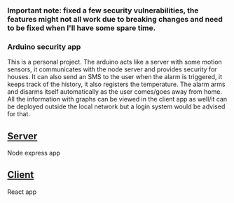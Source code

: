 ### Important note: fixed a few security vulnerabilities, the features might not all work due to breaking changes and need to be fixed when I'll have some spare time.

### Arduino security app

This is a personal project. The arduino acts like a server with some motion sensors, it communicates with the node server and provides security for houses. It can also send an SMS to the user when the alarm is triggered, it keeps track of the history, it also registers the temperature. 
The alarm arms and disarms itself automatically as the user comes/goes away from home. All the information with graphs can be viewed in the client app as well/it can be deployed outside the local network but a login system would be advised for that.

## [Server][e4df8920]
Node express app

## [Client][f8c57dcd]
React app

  [e4df8920]: ./server "Server"
  [f8c57dcd]: ./client "Client"
